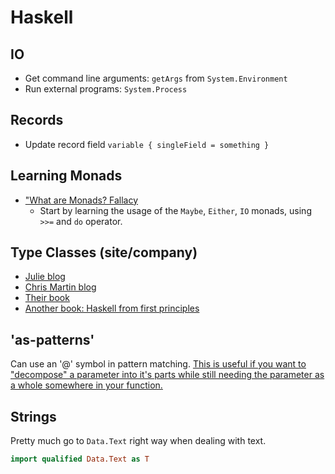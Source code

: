 # Haskell

## IO

- Get command line arguments: `getArgs` from `System.Environment`
- Run external programs: `System.Process`


## Records

- Update record field `variable { singleField = something }`


## Learning Monads

- ["What are Monads? Fallacy](https://two-wrongs.com/the-what-are-monads-fallacy)
    - Start by learning the usage of the `Maybe`, `Either`, `IO` monads,
      using `>>=` and `do` operator.

## Type Classes (site/company)

- [Julie blog](https://argumatronic.com/about.html)
- [Chris Martin blog](https://chris-martin.org/)
- [Their book](https://joyofhaskell.com/)
- [Another book: Haskell from first principles](https://www.goodreads.com/book/show/25587599-haskell-programming-from-first-principles)

## 'as-patterns'

Can use an '@' symbol in pattern matching. [This is useful if you want
to "decompose" a parameter into it's parts while still needing the
parameter as a whole somewhere in your
function.](https://stackoverflow.com/a/1153609/5932184)

## Strings

Pretty much go to `Data.Text` right way when dealing with text.

```haskell
import qualified Data.Text as T
```

